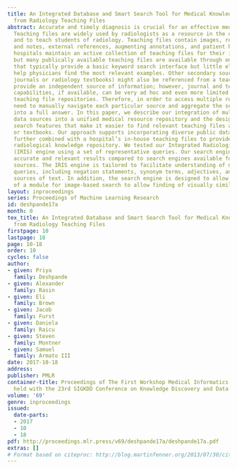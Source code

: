 ```yaml
---
title: An Integrated Database and Smart Search Tool for Medical Knowledge Extraction
  from Radiology Teaching Files
abstract: Accurate and timely diagnosis is crucial for an effective medical treatment.
  Teaching files are widely used by radiologists as a resource in the diagnostic process
  and to teach students of radiology. Teaching files contain images, recorded discussion
  and notes, external references, augmenting annotations, and patient history. Most
  hospitals maintain an active collection of teaching files for their internal purposes,
  but many publically available teaching files are available through online sources
  that typically provide a basic keyword search interface but little else that can
  help physicians find the most relevant examples. Other secondary sources (e.g.,
  journals or radiology textbooks) might also be referenced from a teaching file or
  provide an independent source of information; however, journal and textbook search
  capabilities, if available, can be very ad hoc and even more limited than for public
  teaching file repositories. Therefore, in order to access multiple resources, radiologists
  need to manually navigate each particular source and aggregate the search results
  into a full answer. In this paper, we describe our integration of multiple public
  data sources into a unified medical resource repository and the design of advanced
  search features that make it easier to find relevant teaching files as well as journals
  or textbooks. Our approach supports incorporating diverse public data that can be
  further combined with a hospital’s in-house teaching files to provide an integrated
  radiological knowledge repository. We tested our Integrated Radiological Image Search
  (IRIS) engine using a set of representative queries. Our search engine finds more
  accurate and relevant results compared to search engines available for public data
  sources. The IRIS engine is tailored to facilitate understanding of natural language
  queries, including negation statements, synonym terms, adjectives, and different
  sources of text. In addition, the search engine is designed to allow further integration
  of a module for image-based search to allow finding of visually similar cases.
layout: inproceedings
series: Proceedings of Machine Learning Research
id: deshpande17a
month: 0
tex_title: An Integrated Database and Smart Search Tool for Medical Knowledge Extraction
  from Radiology Teaching Files
firstpage: 10
lastpage: 18
page: 10-18
order: 10
cycles: false
author:
- given: Priya
  family: Deshpande
- given: Alexander
  family: Rasin
- given: Eli
  family: Brown
- given: Jacob
  family: Furst
- given: Daniela
  family: Raicu
- given: Steven
  family: Montner
- given: Samuel
  family: Armato III
date: 2017-10-18
address: 
publisher: PMLR
container-title: Proceedings of The First Workshop Medical Informatics and Healthcare
  held with the 23rd SIGKDD Conference on Knowledge Discovery and Data Mining
volume: '69'
genre: inproceedings
issued:
  date-parts:
  - 2017
  - 10
  - 18
pdf: http://proceedings.mlr.press/v69/deshpande17a/deshpande17a.pdf
extras: []
# Format based on citeproc: http://blog.martinfenner.org/2013/07/30/citeproc-yaml-for-bibliographies/
---
```

